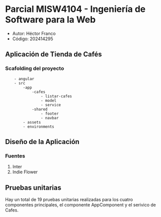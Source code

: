 # Parcial MISW4104 - Ingeniería de Software para la Web

* Autor: Héctor Franco
* Código: 202414295

## Aplicación de Tienda de Cafés

### Scafolding del proyecto
```node
    - angular
    - src
        -app
            -cafes
                - listar-cafes
                - model
                - service
            -shared
                - footer
                - navbar
        - assets
        - environments
```

## Diseño de la Aplicación
### Fuentes
1. Inter 
2. Indie Flower

## Pruebas unitarias
Hay un total de 19 pruebas unitarias realizadas para los cuatro componentes principales, el componente AppComponent y el serivico de Cafes.
